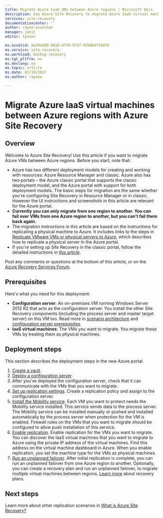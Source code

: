 ```yaml
---
title: Migrate Azure IaaS VMs between Azure regions | Microsoft Docs
description: Use Azure Site Recovery to migrate Azure IaaS virtual machines from one Azure region to another.
services: site-recovery
documentationcenter: ''
author: rayne-wiselman
manager: jwhit
editor: tysonn

ms.assetid: 8a29e0d9-0010-4739-972f-02b8bdf360f6
ms.service: site-recovery
ms.workload: backup-recovery
ms.tgt_pltfrm: na
ms.devlang: na
ms.topic: article
ms.date: 02/19/2017
ms.author: raynew

---
```

# Migrate Azure IaaS virtual machines between Azure regions with Azure Site Recovery
## Overview
Welcome to Azure Site Recovery! Use this article if you want to migrate Azure VMs between Azure regions. Before you start, note that:

* Azure has two different deployment models for creating and working with resources: Azure Resource Manager and classic. Azure also has two portals – the Azure classic portal that supports the classic deployment model, and the Azure portal with support for both deployment models. The basic steps for migration are the same whether you're configuring Site Recovery in Resource Manager or in classic. However the UI instructions and screenshots in this article are relevant for the Azure portal.
* **Currently you can only migrate from one region to another. You can fail over VMs from one Azure region to another, but you can't fail them back again.**
* The migration instructions in this article are based on the instructions for replicating a physical machine to Azure. It includes links to the steps in [Replicate VMware VMs or physical servers to Azure](site-recovery-vmware-to-azure.md), which describes how to replicate a physical server in the Azure portal.
* If you're setting up Site Recovery in the classic portal, follow the detailed instructions in [this article](site-recovery-vmware-to-azure-classic.md).

Post any comments or questions at the bottom of this article, or on the [Azure Recovery Services Forum](https://social.msdn.microsoft.com/forums/azure/home?forum=hypervrecovmgr).

## Prerequisites
Here's what you need for this deployment:

* **Configuration server**: An on-premises VM running Windows Server 2012 R2 that acts as the configuration server. You install the other Site Recovery components (including the process server and master target server) on this VM too. Read more in [scenario architecture](site-recovery-components.md#vmware-to-azure) and [configuration server prerequisites](site-recovery-vmware-to-azure.md#prerequisites).
* **IaaS virtual machines**: The VMs you want to migrate. You migrate these VMs by treating them as physical machines.

## Deployment steps
This section describes the deployment steps in the new Azure portal.

1. [Create a vault](site-recovery-vmware-to-azure.md#create-a-recovery-services-vault).
2. [Deploy a configuration server](site-recovery-vmware-to-azure.md#prepare-the-configuration-server).
3. After you've deployed the configuration server, check that it can communicate with the VMs that you want to migrate.
4. [Set up replication settings](site-recovery-vmware-to-azure.md#set-up-replication-settings). Create a replication policy and assign to the configuration server.
5. [Install the Mobility service](site-recovery-vmware-to-azure.md#prepare-vms-for-replication). Each VM you want to protect needs the Mobility service installed. This service sends data to the process server. The Mobility service can be installed manually or pushed and installed automatically by the process server when protection for the VM is enabled. Firewall rules on the VMs that you want to migrate should be configured to allow push installation of this service.
6. [Enable replication](site-recovery-vmware-to-azure.md#enable-replication). Enable replication for the VMs you want to migrate. You can discover the IaaS virtual machines that you want to migrate to Azure using the private IP address of the virtual machines. Find this address on the virtual machine dashboard in Azure. When you enable replication, you set the machine type for the VMs as physical machines.
7. [ Run an unplanned failover](site-recovery-failover.md). After initial replication is complete, you can run an unplanned failover from one Azure region to another. Optionally, you can create a recovery plan and run an unplanned failover, to migrate multiple virtual machines between regions. [Learn more](site-recovery-create-recovery-plans.md) about recovery plans.

## Next steps
Learn more about other replication scenarios in [What is Azure Site Recovery?](site-recovery-overview.md)
